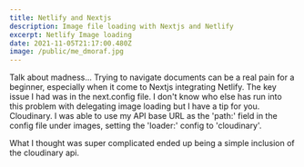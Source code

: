 ```yaml
---
title: Netlify and Nextjs
description: Image file loading with Nextjs and Netlify
excerpt: Netlify Image loading
date: 2021-11-05T21:17:00.480Z
image: /public/me_dmoraf.jpg
---
```


Talk about madness... Trying to navigate documents can be a real pain for a
beginner, especially when it come to Nextjs integrating Netlify. The key issue I
had was in the next.config file. I don't know who else has run into this problem
with delegating image loading but I have a tip for you. Cloudinary. I was able
to use my API base URL as the 'path:' field in the config file under images,
setting the 'loader:' config to 'cloudinary'.

What I thought was super complicated ended up being a simple inclusion of the
cloudinary api.
